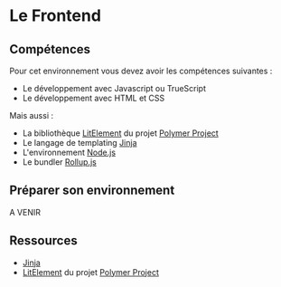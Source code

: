 # Le Frontend

## Compétences

Pour cet environnement vous devez avoir les compétences suivantes :

- Le développement avec Javascript ou TrueScript
- Le développement avec HTML et CSS

Mais aussi :

- La bibliothèque [LitElement](https://lit-element.polymer-project.org/) du projet [Polymer Project](https://www.polymer-project.org/)
- Le langage de templating [Jinja](https://jinja.palletsprojects.com/en/2.11.x/)
- L'environnement [Node.js](https://nodejs.org/fr/)
- Le bundler [Rollup.js](https://rollupjs.org/guide/en/)

## Préparer son environnement

A VENIR

## Ressources

- [Jinja](https://jinja.palletsprojects.com/en/2.11.x/)
- [LitElement](https://lit-element.polymer-project.org/) du projet [Polymer Project](https://www.polymer-project.org/)
